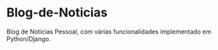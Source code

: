 # Blog-de-Noticias
Blog de Noticias Pessoal, com várias funcionalidades implementado em Python/Django.


